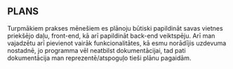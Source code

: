 ## PLANS 

Turpmākiem prakses mēnešiem es plānoju būtiski papildināt savas vietnes priekšējo daļu, front-end, kā arī papildināt back-end veiktspēju. Arī man vajadzētu arī pievienot vairāk funkcionalitātes, 
kā esmu norādījis uzdevuma nostadnē, jo programma vēl neatbilst dokumentācijai, tad pati dokumentācija man reprezentē/atspoguļo tieši plānu pagaidām.
